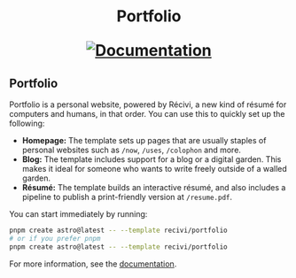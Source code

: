 <h1 align="center">
  Portfolio

  <p align="center">
    <a href="https://recivi.pages.dev/">
      <img src="https://img.shields.io/badge/docs-recivi.pages.dev-blue" alt="Documentation"/>
    </a>
	</p>
</h1>

## Portfolio

Portfolio is a personal website, powered by Récivi, a new kind of résumé for
computers and humans, in that order. You can use this to quickly set up the
following:

- **Homepage:** The template sets up pages that are usually staples of personal websites
such as `/now`, `/uses`, `/colophon` and more.
- **Blog:** The template includes support for a blog or a digital garden. This makes it
ideal for someone who wants to write freely outside of a walled garden.
- **Résumé:** The template builds an interactive résumé, and also includes a pipeline to
publish a print-friendly version at `/resume.pdf`.

You can start immediately by running:

```bash
pnpm create astro@latest -- --template recivi/portfolio
# or if you prefer pnpm
pnpm create astro@latest -- --template recivi/portfolio
```

For more information, see the [documentation](https://recivi.pages.dev/).
